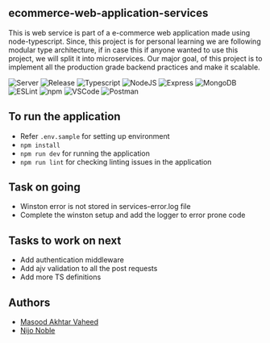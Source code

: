 ## ecommerce-web-application-services

 This is web service is part of a e-commerce web application made using node-typescript.
 Since, this project is for personal learning we are following modular type architecture, if in case this if anyone wanted to use this project, we will split it into microservices.
 Our major goal, of this project is to implement all the production grade backend practices and make it scalable.

 ![Server](https://img.shields.io/badge/Server-Development-green)
 ![Release](https://img.shields.io/badge/Release-v1.0.0-blue)
 ![Typescript](https://img.shields.io/badge/TypeScript-007ACC?style=flat&logo=typescript&logoColor=white)
 ![NodeJS](https://img.shields.io/badge/Node.js-339933?style=flat&logo=nodedotjs&logoColor=white)
 ![Express](https://img.shields.io/badge/Express.js-000000?style=flat&logo=express&logoColor=white)
 ![MongoDB](https://img.shields.io/badge/MongoDB-4EA94B?style=flat&logo=mongodb&logoColor=white)
 ![ESLint](https://img.shields.io/badge/eslint-3A33D1?style=flat&logo=eslint&logoColor=white)
 ![npm](https://img.shields.io/badge/npm-CB3837?style=flat&logo=npm&logoColor=white)
 ![VSCode](https://img.shields.io/badge/VSCode-0078D4?style=flat&logo=visual%20studio%20code&logoColor=white)
 ![Postman](https://img.shields.io/badge/Postman-FF6C37?style=flat&logo=Postman&logoColor=white)

## To run the application

- Refer `.env.sample` for setting up environment
- `npm install`
- `npm run dev` for running the application
- `npm run lint` for checking linting issues in the application

## Task on going
- Winston error is not stored in services-error.log file
- Complete the winston setup and add the logger to error prone code

## Tasks to work on next

- Add authentication middleware
- Add ajv validation to all the post requests
- Add more TS definitions

## Authors

- [Masood Akhtar Vaheed](https://github.com/vaheedsk36)
- [Nijo Noble](https://github.com/nijo34)
